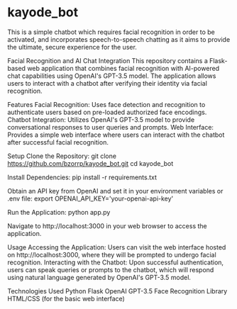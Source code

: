 # kayode_bot
This is a simple chatbot which requires facial recognition in order to be activated, and incorporates speech-to-speech chatting as it aims to provide the ultimate, secure experience for the user.



Facial Recognition and AI Chat Integration
This repository contains a Flask-based web application that combines facial recognition with AI-powered chat capabilities using OpenAI's GPT-3.5 model. The application allows users to interact with a chatbot after verifying their identity via facial recognition.

Features
Facial Recognition: Uses face detection and recognition to authenticate users based on pre-loaded authorized face encodings.
Chatbot Integration: Utilizes OpenAI's GPT-3.5 model to provide conversational responses to user queries and prompts.
Web Interface: Provides a simple web interface where users can interact with the chatbot after successful facial recognition.


Setup
Clone the Repository:
git clone https://github.com/bzorrp/kayode_bot.git
cd kayode_bot

Install Dependencies:
pip install -r requirements.txt

Obtain an API key from OpenAI and set it in your environment variables or .env file:
export OPENAI_API_KEY='your-openai-api-key'


Run the Application:
python app.py

Navigate to http://localhost:3000 in your web browser to access the application.


Usage
Accessing the Application: Users can visit the web interface hosted on http://localhost:3000, where they will be prompted to undergo facial recognition.
Interacting with the Chatbot: Upon successful authentication, users can speak queries or prompts to the chatbot, which will respond using natural language generated by OpenAI's GPT-3.5 model.


Technologies Used
Python
Flask
OpenAI GPT-3.5
Face Recognition Library
HTML/CSS (for the basic web interface)

